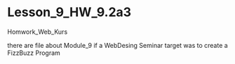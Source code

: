 # Lesson_9_HW_9.2a3
Homwork_Web_Kurs

there are file about Module_9 if a WebDesing Seminar
target was to create a FizzBuzz Program
